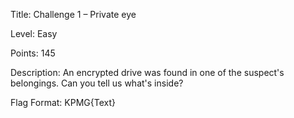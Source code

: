 Title: Challenge 1 – Private eye

Level: Easy

Points: 145

Description: An encrypted drive was found in one of the suspect's belongings. Can you tell us what's inside?

Flag Format: KPMG{Text}
